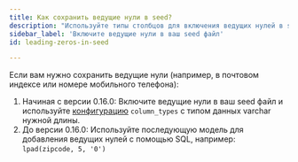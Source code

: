 ```yaml
---
title: Как сохранить ведущие нули в seed?
description: "Используйте типы столбцов для включения ведущих нулей в seed"
sidebar_label: 'Включите ведущие нули в ваш seed файл'
id: leading-zeros-in-seed

---
```


Если вам нужно сохранить ведущие нули (например, в почтовом индексе или номере мобильного телефона):

1. Начиная с версии 0.16.0: Включите ведущие нули в ваш seed файл и используйте [конфигурацию](reference/resource-configs/column_types.md) `column_types` с типом данных varchar нужной длины.
2. До версии 0.16.0: Используйте последующую модель для добавления ведущих нулей с помощью SQL, например: `lpad(zipcode, 5, '0')`